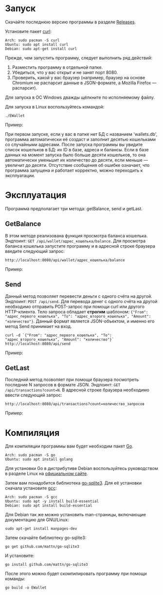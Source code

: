 # Запуск
Скачайте последнюю версию программы в разделе [Releases](https://github.com/disc0ba11/EWallet/releases).

Установите пакет [curl](https://github.com/curl/curl):

	Arch: sudo pacman -S curl
	Ubuntu: sudo apt install curl
	Debian: sudo apt-get install curl
<!-- Программа написана на языке golang, поэтому для её запуска Для её компиляции у вас должны быть установлены:
1. Пакет go: https://go.dev/doc/install
2. Библиотека go-sqlite3: https://github.com/mattn/go-sqlite3 -->

Прежде, чем запустить программу, следует выполнить ряд действий:
1. Разместить программу в отдельной папке.
2. Убедиться, что у вас открыт и не занят порт 8080.
3. Проверить, какой у вас браузер (например, браузер на основе Chromium не распарсит данные в JSON-формате, а Mozilla Firefox — распарсит).

Для запуска в ОС Windows дважды щёлкните по исполняемому файлу.

Для запуска в Linux воспользуйтесь командой:

	./EWallet
Пример:

При первом запуске, если у вас в папке нет БД с названием 'wallets.db', программа автоматически её создаст и заполнит десятью кошельками со случайными адресами. После запуска программы вы увидите список кошельков в БД: их ID в базе, адреса и балансы. Если в базе данных на момент запуска было больше десяти кошельков, то она автоматически уменьшит их количество до десяти, если меньше — увеличит до десяти. Отсутствие сообщения об ошибке означает, что программа запущена и работает корректно, можно переходить к эксплуатации.

# Эксплуатация
Программа предполагает три метода: getBalance, send и getLast.
## GetBalance
В этом методе реализована функция просмотра баланса кошелька. Эндпоинт: `GET /api/wallet/адрес_кошелька/balance`. Для просмотра баланса кошелька запустите программу и в адресной строке браузера введите следующий запрос:

	http://localhost:8080/api/wallet/адрес_кошелька/balance
Пример:

## Send
Данный метод позволяет перевести деньги с одного счёта на другой. Эндпоинт: `POST /api/send`. Для перевода денег с одного счёта на другой необходимо отправить POST-запрос при помощи curl или другого HTTP-клиента. Тело запроса обладает **строгим** шаблоном: `{"From": "адрес_первого_кошелька", "To": "адрес_второго_кошелька", "Amount": "количество"}`. Данный формат является JSON-объектом, и именно его метод Send принимает на вход.

	curl -d `{"From": "адрес_первого_кошелька", "To": "адрес_второго_кошелька", "Amount": "количество"}` http://localhost:8080/api/send

Пример:

## GetLast
Последний метод позволяет при помощи браузера посмотреть последние N запросов в формате JSON. Эндпоинт: `GET /api/transactions?count=N`. В адресной строке браузера необходимо ввести следующий запрос:

	http://localhost:8080/api/transactions?count=количество_запросов
Пример:

# Компиляция
Для компиляции программы вам будет необходим пакет [Go](https://github.com/golang/go).

	Arch: sudo pacman -S go
	Ubuntu: sudo apt install golang
Для установки Go в дистрибутиве Debian воспользуйтесь руководством в разделе Linux на [официальном сайте](https://go.dev/doc/install).

Затем вам понадобится библиотека [go-sqlite3](https://github.com/mattn/go-sqlite3). Для её установки сначала установите [gcc](https://gcc.gnu.org/):

	Arch: sudo pacman -S gcc
	Ubuntu: sudo apt -y install build-essential
	Debian: sudo apt install build-essential
Для Debian так же можно установить man-страницы, включающие документацию для GNU/Linux:

	sudo apt-get install manpages-dev
Затем скачайте библиотеку go-sqlite3:

	go get github.com/mattn/go-sqlite3
И установите:

	go install github.com/mattn/go-sqlite3
После этого можно будет скомпилировать программу при помощи команды:

	go build -o EWallet